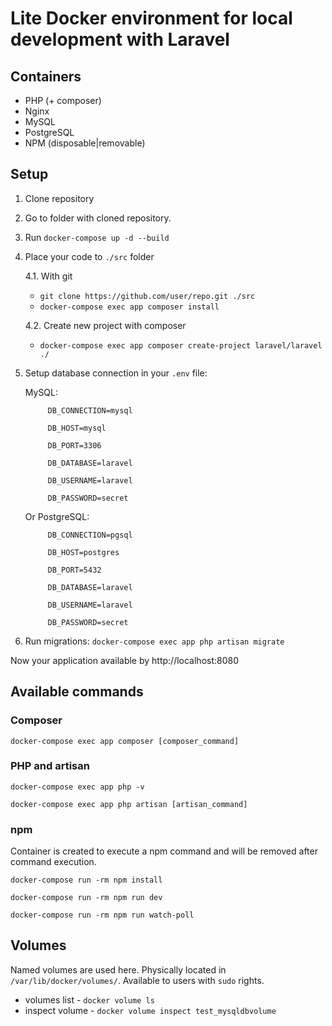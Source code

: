 # Lite Docker environment for local development with Laravel
## Containers
* PHP (+ composer)
* Nginx
* MySQL
* PostgreSQL
* NPM (disposable|removable)
## Setup
1. Clone repository
2. Go to folder with cloned repository.
3. Run `docker-compose up -d --build`   
4. Place your code to `./src` folder

    4.1. With git
    * `git clone https://github.com/user/repo.git ./src`
    * `docker-compose exec app composer install`

    4.2. Create new project with composer
    * `docker-compose exec app composer create-project laravel/laravel ./`
    
5. Setup database connection in your `.env` file:


      MySQL:
      
            DB_CONNECTION=mysql
         
            DB_HOST=mysql
         
            DB_PORT=3306
         
            DB_DATABASE=laravel
         
            DB_USERNAME=laravel
         
            DB_PASSWORD=secret



      Or PostgreSQL:

            DB_CONNECTION=pgsql
         
            DB_HOST=postgres
         
            DB_PORT=5432
         
            DB_DATABASE=laravel
         
            DB_USERNAME=laravel
         
            DB_PASSWORD=secret
   
6. Run migrations: `docker-compose exec app php artisan migrate`

Now your application available by http://localhost:8080

## Available commands
### Composer
`docker-compose exec app composer [composer_command]`
### PHP and artisan
`docker-compose exec app php -v`

`docker-compose exec app php artisan [artisan_command]`
### npm
Container is created to execute a npm command and will be removed after command execution.

`docker-compose run -rm npm install`

`docker-compose run -rm npm run dev`

`docker-compose run -rm npm run watch-poll`
## Volumes
Named volumes are used here. Physically located in `/var/lib/docker/volumes/`. Available to users with `sudo` rights.
* volumes list - `docker volume ls`
* inspect volume - `docker volume inspect test_mysqldbvolume`